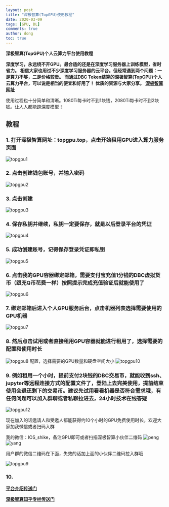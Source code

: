 ```yaml
---
layout: post
title: "深极智算(TopGPU)使用教程"
date: 2020-03-09
tags: [GPU, DL]
comments: true
author: dong
toc: true
---
```


<script type="text/javascript" async src="//cdn.mathjax.org/mathjax/latest/MathJax.js?config=TeX-MML-AM_CHTML">
</script>
<script type="text/x-mathjax-config">
  MathJax.Hub.Config({tex2jax: {inlineMath: [['$','$'], ['\\(','\\)']]}});
</script>

**深极智算(TopGPU)个人云算力平台使用教程**

**深度学习，永远绕不开GPU。最合适的还是在深度学习服务器上训练模型，省时省力。
相信大家也用过不少深度学习服务器的云平台。但经常遇到两个问题：一是算力不够，二是价格较贵。
而通过DBC Token结算的深极智算(TopGPU)个人云算力平台，可以说是相当的便宜和好用了！
优质的资源与大家分享。**
[**深极智算网址**](https://www.topgpu.top)

<!-- more -->

使用过程也十分简单和清晰。1080Ti每卡时不到1块钱，2080Ti每卡时不到2块钱。让人人都能跑深度模型！
## 教程
### 1. 打开深极智算网址：topgpu.top，点击开始租用GPU进入算力服务页面
![topgpu1](https://github.com/topgpu/topgpu.github.io/raw/master/images/2020-03-09-TOPGPU/1.png)
### 2. 点击创建钱包账号，并输入密码
![topgpu2](https://github.com/topgpu/topgpu.github.io/raw/master/images/2020-03-09-TOPGPU/2.png)
### 3. 点击创建
![topgpu3](https://github.com/topgpu/topgpu.github.io/raw/master/images/2020-03-09-TOPGPU/3.png)
### 4. 保存私钥并继续，私钥一定要保存，就是以后登录平台的凭证
![topgpu4](https://github.com/topgpu/topgpu.github.io/raw/master/images/2020-03-09-TOPGPU/4.png)
### 5. 成功创建账号，记得保存登录凭证即私钥
![topgpu5](https://github.com/topgpu/topgpu.github.io/raw/master/images/2020-03-09-TOPGPU/5.png)
### 6. 点击我的GPU容器绑定邮箱，需要支付宝充值1分钱的DBC虚拟货币（跟充Q币花费一样）按照提示完成充值验证后就能使用了
![topgpu6](https://github.com/topgpu/topgpu.github.io/raw/master/images/2020-03-09-TOPGPU/6.png)
### 7. 绑定邮箱后进入个人GPU服务后台，点击机器列表选择需要使用的GPU机器
![topgpu7](https://github.com/topgpu/topgpu.github.io/raw/master/images/2020-03-09-TOPGPU/7.png)
### 8. 然后点击试用或者直接租用GPU容器就能进行租用了，选择需要的配置和使用时长
![topgpu8](https://github.com/topgpu/topgpu.github.io/raw/master/images/2020-03-09-TOPGPU/8.png)
配置，选择需要的GPU数量和硬盘空间大小
![topgpu10](https://github.com/topgpu/topgpu.github.io/raw/master/images/2020-03-09-TOPGPU/10.png)
### 9. 例如租用一个小时，提前支付2块钱的DBC交易币，就能收到ssh、jupyter等远程连接方式的配置文件了，登陆上去完美使用，提前结束使用会退还剩下的交易币。建议先试用看看机器是否符合需求哦，有任何问题可以加入群聊或者私聊拉进去，24小时技术在线答疑
![topgpu12](https://github.com/topgpu/topgpu.github.io/raw/master/images/2020-03-09-TOPGPU/12.png)

现在加入的话邀请人和受邀人都能获得约10个小时的GPU免费使用时长，欢迎大家加我微信或者扫码入群

我的微信：IOS_shike，备注GPU即可或者扫描深极智算小伙伴二维码
![peng](https://github.com/topgpu/topgpu.github.io/raw/master/images/peng.jpg)![yang](https://github.com/topgpu/topgpu.github.io/raw/master/images/yang.jpg)


用户群的微信二维码在下面，失效的话加上面的小伙伴二维码拉入群哦

![topgpu9](https://github.com/topgpu/topgpu.github.io/raw/master/images/2020-03-09-TOPGPU/9.png)

### 10.

[**平台介绍传送门**](https://topgpu.github.io/TOPGPU_intro/)

[**深极智算知乎专栏传送门**](https://zhuanlan.zhihu.com/c_1221068100369575936)

